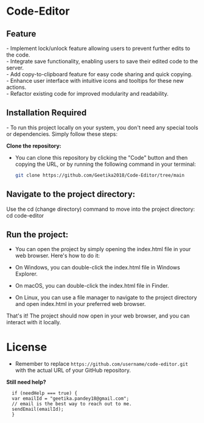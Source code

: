# Code-Editor

<h2>Feature</h2>
- Implement lock/unlock feature allowing users to prevent further edits to the code. <br>
- Integrate save functionality, enabling users to save their edited code to the server.<br>
- Add copy-to-clipboard feature for easy code sharing and quick copying.<br>
- Enhance user interface with intuitive icons and tooltips for these new actions.<br>
- Refactor existing code for improved modularity and readability.<br>

<h2>Installation Required</h2>
- To run this project locally on your system, you don't need any special tools or dependencies. Simply follow these steps:

 **Clone the repository:**
   - You can clone this repository by clicking the "Code" button and then copying the URL, or by running the following command in your terminal:
     ```bash
     git clone https://github.com/Geetika2018/Code-Editor/tree/main

<h2>Navigate to the project directory:</h2>

Use the cd (change directory) command to move into the project directory:
     cd code-editor
     
<h2>Run the project:</h2>

- You can open the project by simply opening the index.html file in your web browser. Here's how to do it:

- On Windows, you can double-click the index.html file in Windows Explorer.
- On macOS, you can double-click the index.html file in Finder.
- On Linux, you can use a file manager to navigate to the project directory and open index.html in your preferred web browser.

 That's it! The project should now open in your web browser, and you can interact with it locally.

<h1>License</h1>

 - Remember to replace `https://github.com/username/code-editor.git` with the actual URL of your GitHub repository.

**Still need help?**
```
  if (needHelp === true) {
  var emailId = "geetika.pandey18@gmail.com";
  // email is the best way to reach out to me.
  sendEmail(emailId);
  }
```
